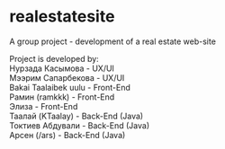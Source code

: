 # realestatesite
A group project - development of a real estate web-site

Project is developed by:  
Нурзада Касымова     - UX/UI  
Мээрим Сапарбекова   - UX/UI  
Bakai Taalaibek uulu - Front-End  
Рамин (ramkkk)       - Front-End  
Элиза                - Front-End  
Таалай (KTaalay)     - Back-End (Java)  
Токтиев Абдували     - Back-End (Java)  
Арсен (/ars)         - Back-End (Java)  
